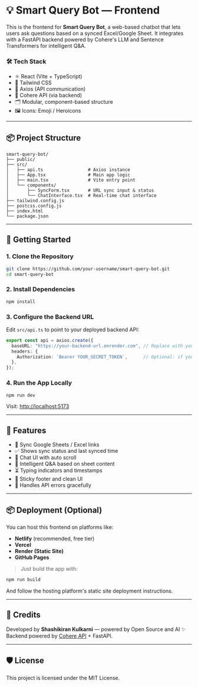 
# 💡 Smart Query Bot — Frontend

This is the frontend for **Smart Query Bot**, a web-based chatbot that lets users ask questions based on a synced Excel/Google Sheet. It integrates with a FastAPI backend powered by Cohere's LLM and Sentence Transformers for intelligent Q&A.

### 🛠️ Tech Stack

- ⚛️ React (Vite + TypeScript)
- 🎨 Tailwind CSS
- 🔁 Axios (API communication)
- 🧠 Cohere API (via backend)
- 🗂️ Modular, component-based structure
- 🖼️ Icons: Emoji / Heroicons

---

## 📦 Project Structure

```
smart-query-bot/
├── public/
├── src/
│   ├── api.ts                 # Axios instance
│   ├── App.tsx                # Main app logic
│   ├── main.tsx               # Vite entry point
│   └── components/
│       ├── SyncForm.tsx       # URL sync input & status
│       └── ChatInterface.tsx  # Real-time chat interface
├── tailwind.config.js
├── postcss.config.js
├── index.html
└── package.json
```

---

## 🚀 Getting Started

### 1. Clone the Repository

```bash
git clone https://github.com/your-username/smart-query-bot.git
cd smart-query-bot
```

### 2. Install Dependencies

```bash
npm install
```

### 3. Configure the Backend URL

Edit `src/api.ts` to point to your deployed backend API:

```ts
export const api = axios.create({
  baseURL: "https://your-backend-url.onrender.com", // Replace with your real backend URL
  headers: {
    Authorization: `Bearer YOUR_SECRET_TOKEN`,      // Optional: if your backend uses auth
  },
});
```

### 4. Run the App Locally

```bash
npm run dev
```

Visit: [http://localhost:5173](http://localhost:5173)

---

## 🌟 Features

- 🔄 Sync Google Sheets / Excel links
- ✅ Shows sync status and last synced time
- 💬 Chat UI with auto scroll
- 🤖 Intelligent Q&A based on sheet content
- ⏳ Typing indicators and timestamps
- 📎 Sticky footer and clean UI
- 🚫 Handles API errors gracefully

---

## 📦 Deployment (Optional)

You can host this frontend on platforms like:

- **Netlify** (recommended, free tier)
- **Vercel**
- **Render (Static Site)**
- **GitHub Pages**

> Just build the app with:

```bash
npm run build
```

And follow the hosting platform's static site deployment instructions.

---

## 🙌 Credits

Developed by **Shashikiran Kulkarni** — powered by Open Source and AI ✨  
Backend powered by [Cohere API](https://cohere.com/) + FastAPI.

---

## 🛡️ License

This project is licensed under the MIT License.